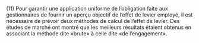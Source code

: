(11) Pour garantir une application uniforme de l’obligation faite aux gestionnaires de fournir un aperçu objectif de l’effet de levier employé, il est nécessaire de prévoir deux méthodes de calcul de l’effet de levier. Des études de marché ont montré que les meilleurs résultats étaient obtenus en associant la méthode dite «brute» à celle dite «de l’engagement».